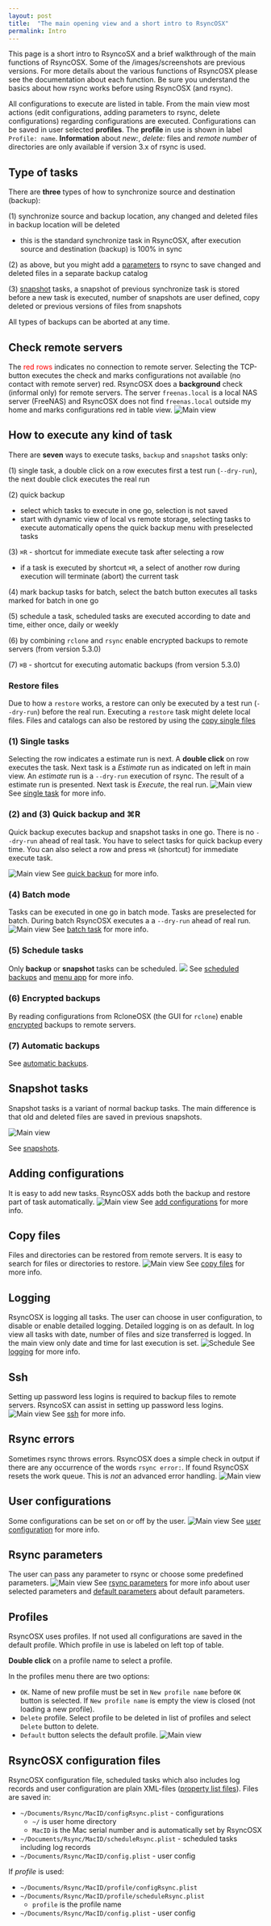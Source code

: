 ```yaml
---
layout: post
title:  "The main opening view and a short intro to RsyncOSX"
permalink: Intro
---
```

This page is a short intro to RsyncoSX and a brief walkthrough of the main functions of RsyncOSX. Some of the /images/screenshots are previous versions. For more details about the various functions of RsyncOSX please see the documentation about each function. Be sure you understand the basics about how rsync works before using RsyncOSX (and rsync).

All configurations to execute are listed in table. From the main view most actions (edit configurations, adding parameters to rsync, delete configurations) regarding configurations are executed. Configurations can be saved in user selected **profiles**. The **profile** in use is shown in label `Profile: name`. **Information** about *new:*, *delete:* files and *remote number* of directories are only available if version 3.x of rsync is used.

## Type of tasks

There are **three** types of how to synchronize source and destination (backup):

(1) synchronize source and backup location, any changed and deleted files in backup location will be deleted
  - this is the standard synchronize task in RsyncOSX, after execution source and destination (backup) is 100% in sync

(2) as above, but you might add a [parameters](/Parameters) to rsync to save changed and deleted files in a separate backup catalog

(3) [snapshot](/Snapshots) tasks, a snapshot of previous synchronize task is stored before a new task is executed, number of snapshots are user defined, copy deleted or previous versions of files from snapshots

All types of backups can be aborted at any time.

## Check remote servers

The <span style="color:red">red rows</span> indicates no connection to remote server. Selecting the TCP-button executes the check and marks configurations not available (no contact with remote server) red. RsyncOSX does a **background** check (informal only) for remote servers. The server `freenas.local` is a local NAS server (FreeNAS) and RsyncOSX does not find `freenas.local` outside my home and marks configurations red in table view.
![Main view](/images/RsyncOSX/master/main1.png)

## How to execute any kind of task

There are **seven** ways to execute tasks, `backup` and `snapshot` tasks only:

(1) single task, a double click on a row executes first a test run (`--dry-run`), the next double click executes the real run

(2) quick backup
  - select which tasks to execute in one go, selection is not saved
  - start with dynamic view of local vs remote storage, selecting tasks to execute automatically opens the quick backup menu with preselected tasks

(3) `⌘R` - shortcut for immediate execute task after selecting a row
  - if a task is executed by shortcut `⌘R`, a select of another row during execution will terminate (abort) the current task

(4) mark backup tasks for batch, select the batch button executes all tasks marked for batch in one go

(5) schedule a task, scheduled tasks are executed according to date and time, either once, daily or weekly

(6) by combining `rclone` and `rsync` enable encrypted backups to remote servers (from version 5.3.0)

(7) `⌘B` - shortcut for executing automatic backups (from version 5.3.0)

### Restore files

Due to how a `restore` works, a restore can only be executed by a test run (`--dry-run`) before the real run. Executing a `restore` task might delete local files. Files and catalogs can also be restored by using the [copy single files](/CopySingleFiles)

### (1) Single tasks

Selecting the row indicates a estimate run is next. A **double click** on row executes the task. Next task is a *Estimate* run as indicated on left in main view. An *estimate* run is a `--dry-run` execution of rsync. The result of a estimate run is presented. Next task is *Execute*, the real run.
![Main view](/images/RsyncOSX/master/main2.png)
See [single task](/SingleTask) for more info.

### (2) and (3) Quick backup and ⌘R

Quick backup executes backup and snapshot tasks in one go. There is no `--dry-run` ahead of real task. You have to select tasks for quick backup every time. You can also select a row and press `⌘R` (shortcut) for immediate execute task.

![Main view](/images/RsyncOSX/master/quickbackup/quick1.png)
See [quick backup](/Quickbackup) for more info.

### (4) Batch mode

Tasks can be executed in one go in batch mode. Tasks are preselected for batch. During batch RsyncOSX executes a a `--dry-run` ahead of real run.
![Main view](/images/RsyncOSX/master/batchexecuting.png)
See [batch task](/BatchTask) for more info.

### (5) Schedule tasks

Only **backup** or **snapshot** tasks can be scheduled.
![](/images/RsyncOSX/master/menuapp/sched4.png)
See [scheduled backups](/ScheduleTasks) and [menu app](/Menuapp) for more info.

### (6) Encrypted backups

By reading configurations from RcloneOSX (the GUI for `rclone`) enable [encrypted](/Encrypted) backups to remote servers.

### (7) Automatic backups

See [automatic backups](/Automatic).

## Snapshot tasks

Snapshot tasks is a variant of normal backup tasks. The main difference is that old and deleted files are saved in previous snapshots.

![Main view](/images/RsyncOSX/master/snapshots/readyforbackup.png)

See [snapshots](/Snapshots).

## Adding configurations

It is easy to add new tasks. RsyncOSX adds both the backup and restore part of task automatically.
![Main view](/images/RsyncOSX/master/add/add1.png)
See [add configurations](/AddConfigurations) for more info.

## Copy files

Files and directories can be restored from remote servers. It is easy to search for files or directories to restore.
![Main view](/images/RsyncOSX/master/copyfiles.png)
See [copy files](/CopySingleFiles) for more info.

## Logging

RsyncOSX is logging all tasks. The user can choose in user configuration, to disable or enable detailed logging. Detailed logging is on as default. In log view all tasks with date, number of files and size transferred is logged. In the main view only date and time for last execution is set.
![Schedule](/images/RsyncOSX/master/logging/log1.png)
See [logging](/Logging) for more info.

## Ssh

Setting up password less logins is required to backup files to remote servers. RsyncoSX can assist in setting up password less logins.
![Main view](/images/RsyncOSX/master/ssh/ssh.png)
See [ssh](/ssh) for more info.

## Rsync errors

Sometimes rsync throws errors. RsyncOSX does a simple check in output if there are any occurrence of the words `rsync error:`. If found RsyncOSX resets the work queue. This is *not* an advanced error handling.
![Main view](/images/RsyncOSX/master/error.png)

## User configurations

Some configurations can be set on or off by the user.
![Main view](/images/RsyncOSX/master/userconfig.png)
See [user configuration](/UserConfiguration) for more info.

## Rsync parameters

The user can pass any parameter to rsync or choose some predefined parameters.
![Main view](/images/RsyncOSX/master/rsyncparameters.png)
See [rsync parameters](/Parameters) for more info about user selected parameters and [default parameters](/RsyncParameters) about default parameters.

## Profiles

RsyncOSX uses profiles. If not used all configurations are saved in the default profile. Which profile in use is labeled on left top of table.

**Double click** on a profile name to select a profile.

In the profiles menu there are two options:

- `OK`. Name of new profile must be set in `New profile name` before `OK` button is selected. If `New profile name` is empty the view is closed (not loading a new profile).
- `Delete` profile. Select profile to be deleted in list of profiles and select `Delete` button to delete.
- `Default` button selects the default profile.
![Main view](/images/RsyncOSX/master/profile.png)

## RsyncOSX configuration files

RsyncOSX configuration file, scheduled tasks which also includes log records and user configuration are plain XML-files ([property list files](https://en.wikipedia.org/wiki/Property_list)). Files are saved in:

- `~/Documents/Rsync/MacID/configRsync.plist` - configurations
  - `~/` is user home directory
  - `MacID` is the Mac serial number and is automatically set by RsyncOSX
- `~/Documents/Rsync/MacID/scheduleRsync.plist` - scheduled tasks including log records
- `~/Documents/Rsync/MacID/config.plist` - user config

If _profile_ is used:

- `~/Documents/Rsync/MacID/profile/configRsync.plist`
- `~/Documents/Rsync/MacID/profile/scheduleRsync.plist`
  - `profile` is the profile name
- `~/Documents/Rsync/MacID/config.plist` - user config
